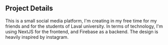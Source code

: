 ## Project Details

This is a small social media platform, I'm creating in my free time for my friends and for the students of Laval university.
In terms of technology, I'm using NextJS for the frontend, and Firebase as a backend.
The design is heavily inspired by instagram.

